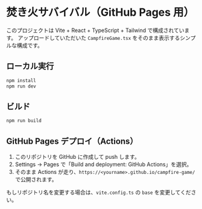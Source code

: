 # 焚き火サバイバル（GitHub Pages 用）

このプロジェクトは Vite + React + TypeScript + Tailwind で構成されています。
アップロードしていただいた `CampfireGame.tsx` をそのまま表示するシンプルな構成です。

## ローカル実行
```bash
npm install
npm run dev
```

## ビルド
```bash
npm run build
```

## GitHub Pages デプロイ（Actions）

1. このリポジトリを GitHub に作成して push します。
2. Settings → Pages で「Build and deployment: GitHub Actions」を選択。
3. そのまま Actions が走り、`https://<yourname>.github.io/campfire-game/` で公開されます。

もしリポジトリ名を変更する場合は、`vite.config.ts` の `base` を変更してください。